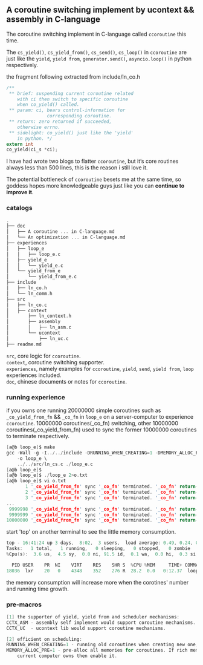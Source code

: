 A coroutine switching implement by ucontext && assembly in C-language
----

The coroutine switching implement in C-language called `ccoroutine` this time. <br>

The `cs_yield()`, `cs_yield_from()`, `cs_send()`, `cs_loop()` in `ccoroutine` are just like the `yield`, `yield from`, `generator.send()`, `asyncio.loop()` in python respectively. 

the fragment following extracted from include/ln_co.h
```C
/**
 ** brief: suspending current coroutine related 
    with ci then switch to specific coroutine 
    when co_yield() called. 
 ** param: ci, bears control-information for 
               corresponding coroutine.
 ** return: zero returned if succeeded, 
    otherwise errno. 
 ** sidelight: co_yield() just like the 'yield' 
    in python. */
extern int 
co_yield(ci_s *ci);
```

I have had wrote two blogs to flatter `ccoroutine`, but it‘s core routines always less than 500 lines, this is the reason i still love it.<br>

The potential bottleneck of `ccoroutine` besets me at the same time, so goddess hopes more knowledgeable guys just like you can **continue to improve it**.<br>

### catalogs
```C
.
├── doc
│   ├── A coroutine ... in C-language.md
│   └── An optimization ... in C-language.md
├── experiences
│   ├── loop_e
│   │   ├── loop_e.c
│   ├── yield_e
│   │   └── yield_e.c
│   └── yield_from_e
│       └── yield_from_e.c
├── include
│   ├── ln_co.h
│   └── ln_comm.h
├── src
│   ├── ln_co.c
│   ├── context
│       ├── ln_context.h
│       ├── assembly
│       │   ├── ln_asm.c
│       └── ucontext
│           ├── ln_uc.c
├── readme.md
```
`src`, core logic for `ccoroutine`. <br>
`context`, coroutine switching supporter. <br>
`experiences`, namely examples for `ccoroutine`, `yield`, `send`, `yield from`, `loop` experiences included. <br>
`doc`, chinese documents or notes for `ccoroutine`. <br>

### running experience
if you owns one running 20000000 simple coroutines such as `_co_yield_from_fn` && `_co_fn` in `loop_e` on a server-computer to experience `ccoroutine`.
10000000 coroutines(_co_fn) switching, other 10000000 coroutines(_co_yield_from_fn) used to sync the former 10000000 coroutines to terminate respectively.
```C
[a@b loop_e]$ make
gcc -Wall -g -I../../include -DRUNNING_WHEN_CREATING=1 -DMEMORY_ALLOC_PRE=0 \
    -o loop_e \
    ../../src/ln_cs.c ./loop_e.c
[a@b loop_e]$
[a@b loop_e]$ ./loop_e 2>o.txt
[a@b loop_e]$ vi o.txt
       1 '_co_yield_from_fn' sync '_co_fn' terminated. '_co_fn' return-value: 012
       2 '_co_yield_from_fn' sync '_co_fn' terminated. '_co_fn' return-value: 012
       3 '_co_yield_from_fn' sync '_co_fn' terminated. '_co_fn' return-value: 012
...
 9999998 '_co_yield_from_fn' sync '_co_fn' terminated. '_co_fn' return-value: 012
 9999999 '_co_yield_from_fn' sync '_co_fn' terminated. '_co_fn' return-value: 012
10000000 '_co_yield_from_fn' sync '_co_fn' terminated. '_co_fn' return-value: 012
```

start 'top' on another terminal to see the little memory consumption.
```C
top - 16:41:24 up 3 days,  8:02,  3 users,  load average: 0.49, 0.24, 0.15
Tasks:   1 total,   1 running,   0 sleeping,   0 stopped,   0 zombie
%Cpu(s):  3.6 us,  4.5 sy,  0.0 ni, 91.5 id,  0.1 wa,  0.0 hi,  0.3 si,  0.0 st

  PID USER    PR  NI    VIRT    RES    SHR S  %CPU %MEM     TIME+ COMMAND
18036  lxr    20   0    4348    352    276 R  28.2  0.0   0:12.37  loop_e
```
the memory consumption will increase more when the corotines' number and running time growth.

### pre-macros
```C
[1] the supporter of yield, yield from and scheduler mechanisms:
CCTX_ASM - assembly self implement would support coroutine mechanisms.
CCTX_UC  - ucontext lib would support coroutine mechanisms.

[2] efficient on scheduling:
RUNNING_WHEN_CREATING=1 - running old coroutines when creating new one;
MEMORY_ALLOC_PRE=1 - pre-alloc all memories for coroutines. If rich memory 
    current computer owns then enable it.
```
